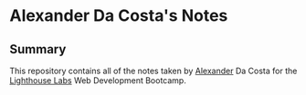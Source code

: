 # Alexander Da Costa's Notes 

## Summary 

This repository contains all of the notes taken by [Alexander](https://github.com/BSMuse) Da Costa for the [Lighthouse Labs](https://www.lighthouselabs.ca/) Web Development Bootcamp.